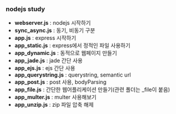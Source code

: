 ### nodejs study

- **webserver.js** : nodejs 시작하기 
- **sync_async.js** : 동기, 비동기 구분
- **app.js** : express 시작하기
- **app_static.js** : express에서 정적인 파일 사용하기
- **app_dynamic.js** : 동적으로 웹페이지 만들기
- **app_jade.js** : jade 간단 사용
- **app_ejs.js** : ejs 간단 사용
- **app_querystring.js** : querystring, semantic url
- **app_post.js** : post 사용, bodyParsing
- **app_file.js** : 간단한 웹어플리케이션 만들기(관련 폴더는 _file이 붙음)
- **app_multer.js** : multer 사용해보기
- **app_unzip.js** : zip 파일 압축 해제